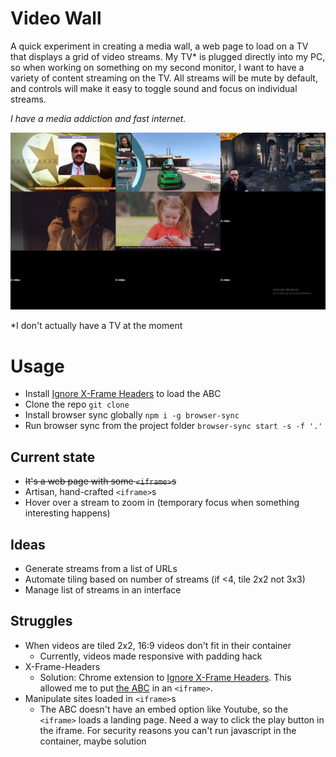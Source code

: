 # Video Wall

A quick experiment in creating a media wall, a web page to load on a TV that displays a grid of video streams. My TV* is plugged directly into my PC, so when working on something on my second monitor, I want to have a variety of content streaming on the TV. All streams will be mute by default, and controls will make it easy to toggle sound and focus on individual streams.

_I have a media addiction and fast internet._

![It's a bunch of videos](https://github.com/danlaush/video-wall/raw/master/docs/screenshot.jpg)

*I don't actually have a TV at the moment

# Usage

- Install [Ignore X-Frame Headers](https://chrome.google.com/webstore/detail/ignore-x-frame-headers/gleekbfjekiniecknbkamfmkohkpodhe) to load the ABC
- Clone the repo `git clone `
- Install browser sync globally `npm i -g browser-sync`
- Run browser sync from the project folder `browser-sync start -s -f '.'`

## Current state

- ~~It's a web page with some `<iframe>`s~~
- Artisan, hand-crafted `<iframe>`s
- Hover over a stream to zoom in (temporary focus when something interesting happens)

## Ideas

- Generate streams from a list of URLs
- Automate tiling based on number of streams (if <4, tile 2x2 not 3x3)
- Manage list of streams in an interface

## Struggles

- When videos are tiled 2x2, 16:9 videos don't fit in their container
    - Currently, videos made responsive with padding hack
- X-Frame-Headers
    - Solution: Chrome extension to [Ignore X-Frame Headers](https://chrome.google.com/webstore/detail/ignore-x-frame-headers/gleekbfjekiniecknbkamfmkohkpodhe). This allowed me to put [the ABC](http://iview.abc.net.au/programs/abc-news-24/NS1413V001S00) in an `<iframe>`.
- Manipulate sites loaded in `<iframe>`s
    - The ABC doesn't have an embed option like Youtube, so the `<iframe>` loads a landing page. Need a way to click the play button in the iframe. For security reasons you can't run javascript in the container, maybe solution